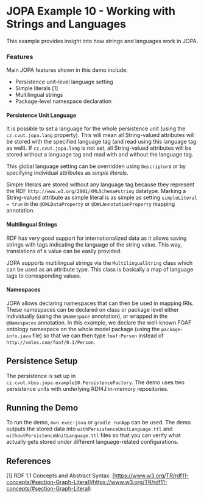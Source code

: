 # JOPA Example 10 - Working with Strings and Languages

This example provides insight into how strings and languages work in JOPA.

### Features

Main JOPA features shown in this demo include:

- Persistence unit-level language setting
- Simple literals [1]
- Multilingual strings
- Package-level namespace declaration

#### Persistence Unit Language

It is possible to set a language for the whole persistence unit (using the `cz.cvut.jopa.lang` property). This will mean
all String-valued attributes will be stored with the specified language tag (and read using this language tag as well). If 
`cz.cvut.jopa.lang` is not set, all String-valued attributes will be stored without a language tag and read with and without 
the language tag.

This global language setting can be overridden using `Descriptor`s or by specifying individual attributes as _simple literals_.

Simple literals are stored without any language tag because they represent the RDF `http://www.w3.org/2001/XMLSchema#string`
datatype. Marking a String-valued attribute as simple literal is as simple as setting `simpleLiteral = true` in the
`@OWLDataProperty` or `@OWLAnnotationProperty` mapping annotation.

#### Multilingual Strings

RDF has very good support for internationalized data as it allows saving strings with tags indicating the language of the
string value. This way, translations of a value can be easily provided.

JOPA supports multilingual strings via the `MultilingualString` class which can be used as an attribute type. This class
is basically a map of language tags to corresponding values.

#### Namespaces

JOPA allows declaring namespaces that can then be used in mapping IRIs. These namespaces can be declared on class or package
level either individually (using the `@Namespace` annotation), or wrapped in the `@Namespaces` annotation. In this example,
we declare the well-known FOAF ontology namespace on the whole model package (using the `package-info.java` file) so that
we can then type `foaf:Person` instead of `http://xmlns.com/foaf/0.1/Person`.

## Persistence Setup

The persistence is set up in `cz.cvut.kbss.jopa.example10.PersistenceFactory`. The demo uses two persistence units with
underlying RDf4J in-memory repositories.

## Running the Demo

To run the demo, `mvn exec:java` or `gradle runApp` can be used. The demo outputs the stored data into `withPersistenceUnitLanguage.ttl` and
`withoutPersistenceUnitLanguage.ttl` files so that you can verify what actually gets stored under different language-related
configurations.

## References

[1] RDF 1.1 Concepts and Abstract
Syntax. [https://www.w3.org/TR/rdf11-concepts/#section-Graph-Literal](https://www.w3.org/TR/rdf11-concepts/#section-Graph-Literal)
